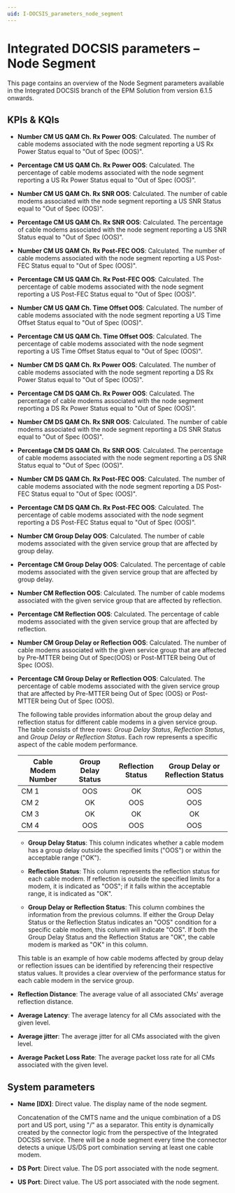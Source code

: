 ```yaml
---
uid: I-DOCSIS_parameters_node_segment
---
```


# Integrated DOCSIS parameters – Node Segment

This page contains an overview of the Node Segment parameters available in the Integrated DOCSIS branch of the EPM Solution from version 6.1.5 onwards.

## KPIs & KQIs

- **Number CM US QAM Ch. Rx Power OOS**: Calculated. The number of cable modems associated with the node segment reporting a US Rx Power Status equal to "Out of Spec (OOS)".

- **Percentage CM US QAM Ch. Rx Power OOS**: Calculated. The percentage of cable modems associated with the node segment reporting a US Rx Power Status equal to "Out of Spec (OOS)".

- **Number CM US QAM Ch. Rx SNR OOS**: Calculated. The number of cable modems associated with the node segment reporting a US SNR Status equal to "Out of Spec (OOS)".

- **Percentage CM US QAM Ch. Rx SNR OOS**: Calculated. The percentage of cable modems associated with the node segment reporting a US SNR Status equal to "Out of Spec (OOS)".

- **Number CM US QAM Ch. Rx Post-FEC OOS**: Calculated. The number of cable modems associated with the node segment reporting a US Post-FEC Status equal to "Out of Spec (OOS)".

- **Percentage CM US QAM Ch. Rx Post-FEC OOS**: Calculated. The percentage of cable modems associated with the node segment reporting a US Post-FEC Status equal to "Out of Spec (OOS)".

- **Number CM US QAM Ch. Time Offset OOS**: Calculated. The number of cable modems associated with the node segment reporting a US Time Offset Status equal to "Out of Spec (OOS)".

- **Percentage CM US QAM Ch. Time Offset OOS**: Calculated. The percentage of cable modems associated with the node segment reporting a US Time Offset Status equal to "Out of Spec (OOS)".

- **Number CM DS QAM Ch. Rx Power OOS**: Calculated. The number of cable modems associated with the node segment reporting a DS Rx Power Status equal to "Out of Spec (OOS)".

- **Percentage CM DS QAM Ch. Rx Power OOS**: Calculated. The percentage of cable modems associated with the node segment reporting a DS Rx Power Status equal to "Out of Spec (OOS)".

- **Number CM DS QAM Ch. Rx SNR OOS**: Calculated. The number of cable modems associated with the node segment reporting a DS SNR Status equal to "Out of Spec (OOS)".

- **Percentage CM DS QAM Ch. Rx SNR OOS**: Calculated. The percentage of cable modems associated with the node segment reporting a DS SNR Status equal to "Out of Spec (OOS)".

- **Number CM DS QAM Ch. Rx Post-FEC OOS**: Calculated. The number of cable modems associated with the node segment reporting a DS Post-FEC Status equal to "Out of Spec (OOS)".

- **Percentage CM DS QAM Ch. Rx Post-FEC OOS**: Calculated. The percentage of cable modems associated with the node segment reporting a DS Post-FEC Status equal to "Out of Spec (OOS)".

- **Number CM Group Delay OOS**: Calculated. The number of cable modems associated with the given service group that are affected by group delay.

- **Percentage CM Group Delay OOS**: Calculated. The percentage of cable modems associated with the given service group that are affected by group delay.

- **Number CM Reflection OOS**: Calculated. The number of cable modems associated with the given service group that are affected by reflection.

- **Percentage CM Reflection OOS**: Calculated. The percentage of cable modems associated with the given service group that are affected by reflection.

- **Number CM Group Delay or Reflection OOS**: Calculated. The number of cable modems associated with the given service group that are affected by Pre-MTTER being Out of Spec(OOS) or Post-MTTER being Out of Spec (OOS).

- **Percentage CM Group Delay or Reflection OOS**: Calculated. The percentage of cable modems associated with the given service group that are affected by Pre-MTTER being Out of Spec (OOS) or Post-MTTER being Out of Spec (OOS).

  The following table provides information about the group delay and reflection status for different cable modems in a given service group. The table consists of three rows: *Group Delay Status*, *Reflection Status*, and *Group Delay or Reflection Status*. Each row represents a specific aspect of the cable modem performance.

  | Cable Modem Number | Group Delay Status | Reflection Status | Group Delay or Reflection Status |
  |--------------------|:------------------:|:-----------------:|:--------------------------------:|
  | CM 1               |         OOS        |        OK         |               OOS                |
  | CM 2               |         OK         |        OOS        |               OOS                |
  | CM 3               |         OK         |        OK         |               OK                 |
  | CM 4               |         OOS        |        OOS        |               OOS                |

  - **Group Delay Status**: This column indicates whether a cable modem has a group delay outside the specified limits ("OOS") or within the acceptable range ("OK").

  - **Reflection Status**: This column represents the reflection status for each cable modem. If reflection is outside the specified limits for a modem, it is indicated as "OOS"; if it falls within the acceptable range, it is indicated as "OK".

  - **Group Delay or Reflection Status**: This column combines the information from the previous columns. If either the Group Delay Status or the Reflection Status indicates an "OOS" condition for a specific cable modem, this column will indicate "OOS". If both the Group Delay Status and the Reflection Status are "OK", the cable modem is marked as "OK" in this column.

  This table is an example of how cable modems affected by group delay or reflection issues can be identified by referencing their respective status values. It provides a clear overview of the performance status for each cable modem in the service group.

- **Reflection Distance**: The average value of all associated CMs' average reflection distance.

- **Average Latency**: The average latency for all CMs associated with the given level.

- **Average jitter**: The average jitter for all CMs associated with the given level.

- **Average Packet Loss Rate**: The average packet loss rate for all CMs associated with the given level.

## System parameters

- **Name \[IDX]**: Direct value. The display name of the node segment.

  Concatenation of the CMTS name and the unique combination of a DS port and US port, using "/" as a separator. This entity is dynamically created by the connector logic from the perspective of the Integrated DOCSIS service. There will be a node segment every time the connector detects a unique US/DS port combination serving at least one cable modem.

- **DS Port**: Direct value. The DS port associated with the node segment.

- **US Port**: Direct value. The US port associated with the node segment.
